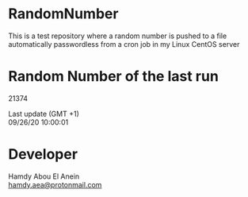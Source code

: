 # RandomNumber    
This is a test repository where a random number is pushed to a file automatically passwordless from a cron job in my Linux CentOS server    
# Random Number of the last run   
21374
      
Last update (GMT +1)    
09/26/20 10:00:01
# Developer    
Hamdy Abou El Anein   
hamdy.aea@protonmail.com
